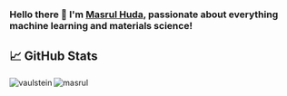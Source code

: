 ### Hello there 👋 I'm [Masrul Huda](https://www.linkedin.com/in/osman-mamun/), passionate about everything machine learning and materials science!




## &#x1f4c8; GitHub Stats

<p align="left"><img align="left" src="https://github-readme-stats.vercel.app/api/top-langs?username=masrul&show_icons=true&locale=en&layout=compact&theme=radical" alt="vaulstein" /></p>

 
 <p><img align="center" src="https://github-readme-streak-stats.herokuapp.com/?user=masrul&theme=radical" alt="masrul" /></p>
 
